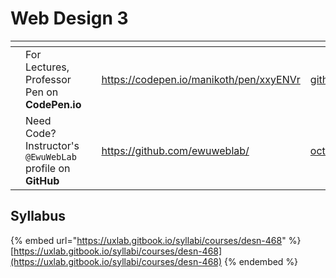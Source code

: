 # Web Design 3

<table data-view="cards"><thead><tr><th></th><th></th><th></th><th data-hidden data-card-target data-type="content-ref"></th><th data-hidden data-card-cover data-type="files"></th></tr></thead><tbody><tr><td></td><td>For Lectures, Professor Pen on <strong>CodePen.io</strong></td><td></td><td><a href="https://codepen.io/manikoth/pen/xxyENVr">https://codepen.io/manikoth/pen/xxyENVr</a></td><td><a href=".gitbook/assets/github.gif">github.gif</a></td></tr><tr><td></td><td>Need Code? Instructor's <code>@EwuWebLab</code> profile on <strong>GitHub</strong></td><td></td><td><a href="https://github.com/ewuweblab/">https://github.com/ewuweblab/</a></td><td><a href=".gitbook/assets/octocat.gif">octocat.gif</a></td></tr></tbody></table>

## Syllabus

{% embed url="https://uxlab.gitbook.io/syllabi/courses/desn-468" %}
[https://uxlab.gitbook.io/syllabi/courses/desn-468](https://uxlab.gitbook.io/syllabi/courses/desn-468)
{% endembed %}
